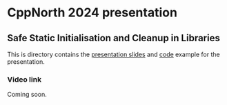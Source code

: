 # CppNorth 2024 presentation


## Safe Static Initialisation and Cleanup in Libraries

This is directory contains the [presentation slides](safe_init/presentation_slides.pdf)
and [code](safe_init/code) example for the presentation.

### Video link

Coming soon.
